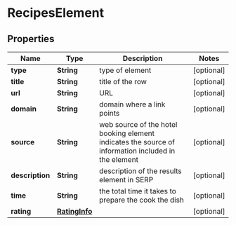 

# RecipesElement


## Properties

| Name | Type | Description | Notes |
|------------ | ------------- | ------------- | -------------|
|**type** | **String** | type of element |  [optional] |
|**title** | **String** | title of the row |  [optional] |
|**url** | **String** | URL |  [optional] |
|**domain** | **String** | domain where a link points |  [optional] |
|**source** | **String** | web source of the hotel booking element indicates the source of information included in the element |  [optional] |
|**description** | **String** | description of the results element in SERP |  [optional] |
|**time** | **String** | the total time it takes to prepare the cook the dish |  [optional] |
|**rating** | [**RatingInfo**](RatingInfo.md) |  |  [optional] |



